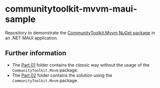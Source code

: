 # communitytoolkit-mvvm-maui-sample

Repository to demonstrate the [CommunityToolkit.Mvvm NuGet package](https://www.nuget.org/packages/CommunityToolkit.Mvvm) in an .NET MAUI application.

## Further information

- The [Part 01](https://github.com/tsjdev-apps/communitytoolkit-mvvm-maui-sample/tree/main/CommunityToolkitMVVMMauiSample-Part01) folder contains the *classic* way without the usage of the `CommunityToolkit.Mvvm` package.
- The [Part 02](https://github.com/tsjdev-apps/communitytoolkit-mvvm-maui-sample/tree/main/CommunityToolkitMVVMMauiSample-Part02) folder contains the solution using the `CommunityToolkit.Mvvm` package.
